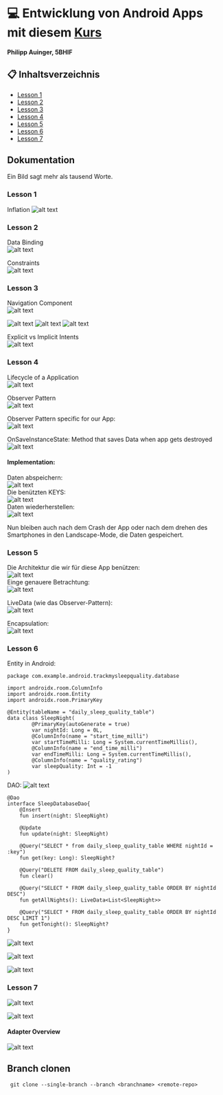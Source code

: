 # :computer: Entwicklung von Android Apps mit diesem [Kurs](https://classroom.udacity.com/courses/ud9012)
#### Philipp Auinger, 5BHIF

## :clipboard: Inhaltsverzeichnis
 - [Lesson 1](https://github.com/1920-5bhif-nvs/1920-5bhif-nvs-udacity-labs-philippAuinger#lesson-1)
 - [Lesson 2](https://github.com/1920-5bhif-nvs/1920-5bhif-nvs-udacity-labs-philippAuinger#lesson-2)
 - [Lesson 3](https://github.com/1920-5bhif-nvs/1920-5bhif-nvs-udacity-labs-philippAuinger#lesson-3)
 - [Lesson 4](https://github.com/1920-5bhif-nvs/1920-5bhif-nvs-udacity-labs-philippAuinger#lesson-4)
 - [Lesson 5](https://github.com/1920-5bhif-nvs/1920-5bhif-nvs-udacity-labs-philippAuinger#lesson-5)
 - [Lesson 6](https://github.com/1920-5bhif-nvs/1920-5bhif-nvs-udacity-labs-philippAuinger#lesson-6)
 - [Lesson 7](https://github.com/1920-5bhif-nvs/1920-5bhif-nvs-udacity-labs-philippAuinger#lesson-7)
 
## Dokumentation
Ein Bild sagt mehr als tausend Worte.
### Lesson 1
Inflation
![alt text](https://github.com/1920-5bhif-nvs/1920-5bhif-nvs-udacity-labs-philippAuinger/blob/master/Images/inflation.png)      

### Lesson 2
Data Binding     
![alt text](https://github.com/1920-5bhif-nvs/1920-5bhif-nvs-udacity-labs-philippAuinger/blob/master/Images/databinding.png)      

Constraints     
![alt text](https://github.com/1920-5bhif-nvs/1920-5bhif-nvs-udacity-labs-philippAuinger/blob/master/Images/constraints.png)      

### Lesson 3
Navigation Component     
![alt text](https://github.com/1920-5bhif-nvs/1920-5bhif-nvs-udacity-labs-philippAuinger/blob/master/Images/NavigationComponent.png)      

![alt text](https://github.com/1920-5bhif-nvs/1920-5bhif-nvs-udacity-labs-philippAuinger/blob/master/Images/first.png)
![alt text](https://github.com/1920-5bhif-nvs/1920-5bhif-nvs-udacity-labs-philippAuinger/blob/master/Images/second.png)
![alt text](https://github.com/1920-5bhif-nvs/1920-5bhif-nvs-udacity-labs-philippAuinger/blob/master/Images/third.png)

Explicit vs Implicit Intents         
![alt text](https://github.com/1920-5bhif-nvs/1920-5bhif-nvs-udacity-labs-philippAuinger/blob/master/Images/explicitVsImplicit.png)   
### Lesson 4

Lifecycle of a Application         
![alt text](https://github.com/1920-5bhif-nvs/1920-5bhif-nvs-udacity-labs-philippAuinger/blob/master/Images/lifecycle.png)      

Observer Pattern      
![alt text](https://github.com/1920-5bhif-nvs/1920-5bhif-nvs-udacity-labs-philippAuinger/blob/master/Images/observer.png) 

Observer Pattern specific for our App:       
![alt text](https://github.com/1920-5bhif-nvs/1920-5bhif-nvs-udacity-labs-philippAuinger/blob/master/Images/observerForApp.png)     

OnSaveInstanceState: Method that saves Data when app gets destroyed
![alt text](https://github.com/1920-5bhif-nvs/1920-5bhif-nvs-udacity-labs-philippAuinger/blob/master/Images/onSaveInstanceState.png)     

#### Implementation:         
Daten abspeichern:       
![alt text](https://github.com/1920-5bhif-nvs/1920-5bhif-nvs-udacity-labs-philippAuinger/blob/master/Images/save.PNG)          
Die benützten KEYS:        
![alt text](https://github.com/1920-5bhif-nvs/1920-5bhif-nvs-udacity-labs-philippAuinger/blob/master/Images/keys.PNG)            
Daten wiederherstellen:       
![alt text](https://github.com/1920-5bhif-nvs/1920-5bhif-nvs-udacity-labs-philippAuinger/blob/master/Images/restore.PNG)   
           

Nun bleiben auch nach dem Crash der App oder nach dem drehen des Smartphones in den Landscape-Mode, die Daten gespeichert.

### Lesson 5

Die Architektur die wir für diese App benützen:       
![alt text](https://github.com/1920-5bhif-nvs/1920-5bhif-nvs-udacity-labs-philippAuinger/blob/master/Images/viewModel.png)         
Einge genauere Betrachtung:       
![alt text](https://github.com/1920-5bhif-nvs/1920-5bhif-nvs-udacity-labs-philippAuinger/blob/master/Images/genauererBetrachtung.png)          

LiveData (wie das Observer-Pattern):       
![alt text](https://github.com/1920-5bhif-nvs/1920-5bhif-nvs-udacity-labs-philippAuinger/blob/master/Images/liveData.png)      

Encapsulation:           
![alt text](https://github.com/1920-5bhif-nvs/1920-5bhif-nvs-udacity-labs-philippAuinger/blob/master/Images/encapsulation.png)   

### Lesson 6 
Entity in Android: 
```
package com.example.android.trackmysleepquality.database

import androidx.room.ColumnInfo
import androidx.room.Entity
import androidx.room.PrimaryKey

@Entity(tableName = "daily_sleep_quality_table")
data class SleepNight(
        @PrimaryKey(autoGenerate = true)
        var nightId: Long = 0L,
        @ColumnInfo(name = "start_time_milli")
        var startTimeMilli: Long = System.currentTimeMillis(),
        @ColumnInfo(name = "end_time_milli")
        var endTimeMilli: Long = System.currentTimeMillis(),
        @ColumnInfo(name = "quality_rating")
        var sleepQuality: Int = -1
)
```

DAO: 
![alt text](https://github.com/1920-5bhif-nvs/1920-5bhif-nvs-udacity-labs-philippAuinger/blob/master/Images/DAO.png)    

```
@Dao
interface SleepDatabaseDao{
    @Insert
    fun insert(night: SleepNight)

    @Update
    fun update(night: SleepNight)

    @Query("SELECT * from daily_sleep_quality_table WHERE nightId = :key")
    fun get(key: Long): SleepNight?

    @Query("DELETE FROM daily_sleep_quality_table")
    fun clear()

    @Query("SELECT * FROM daily_sleep_quality_table ORDER BY nightId DESC")
    fun getAllNights(): LiveData<List<SleepNight>>

    @Query("SELECT * FROM daily_sleep_quality_table ORDER BY nightId DESC LIMIT 1")
    fun getTonight(): SleepNight?
}
```

![alt text](https://github.com/1920-5bhif-nvs/1920-5bhif-nvs-udacity-labs-philippAuinger/blob/master/Images/coroutines.png)        

![alt text](https://github.com/1920-5bhif-nvs/1920-5bhif-nvs-udacity-labs-philippAuinger/blob/master/Images/work.png)     

![alt text](https://github.com/1920-5bhif-nvs/1920-5bhif-nvs-udacity-labs-philippAuinger/blob/master/Images/recap.png)  

### Lesson 7
![alt text](https://github.com/1920-5bhif-nvs/1920-5bhif-nvs-udacity-labs-philippAuinger/blob/master/Images/RecyclerView.png) 

![alt text](https://github.com/1920-5bhif-nvs/1920-5bhif-nvs-udacity-labs-philippAuinger/blob/master/Images/OtherViews.png) 

#### Adapter Overview
![alt text](https://github.com/1920-5bhif-nvs/1920-5bhif-nvs-udacity-labs-philippAuinger/blob/master/Images/Adapter.png) 
## Branch clonen
```
 git clone --single-branch --branch <branchname> <remote-repo>
```
